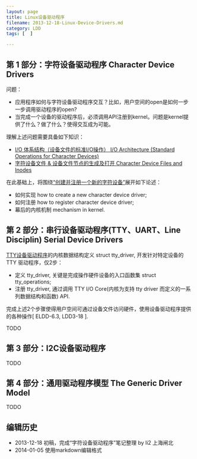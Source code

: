 ```yaml
---
layout: page
title: Linux设备驱动程序
filename: 2013-12-18-Linux-Device-Drivers.md
category: LDD
tags: [  ]

---
```


## 第 1 部分：字符设备驱动程序 Character Device Drivers

问题：

- 应用程序如何与字符设备驱动程序交互？比如，用户空间的open是如何一步一步调用驱动程序的open? 
- 当完成一个设备的驱动程序后，必须调用API注册到kernel。问题是kernel提供了什么？做了什么？使得交互成为可能。
 
理解上述问题需要具备如下知识：

- [I/O 体系结构（设备文件的标准I/O操作）  I/O Architecture (Standard Operations for Character Devices)](http://li2.me/ldd/IO-Architecture-and-Cdev-Standard-Operations/)
- [字符设备文件 & 设备文件节点的生成及打开 Character Device Files and Inodes](http://li2.me/ldd/Character-Device-Files-and-Inodes/)
 
在此基础上，将围绕[“创建并注册一个新的字符设备”](http://li2.me/ldd/Create-and-Register-a-New-Character-Device-Driver/)展开如下论述：

- 如何实现 how to create a new character device driver;
- 如何注册 how to register character device driver;
- 幕后的内核机制 mechanism in kernel.


## 第 2 部分：串行设备驱动程序(TTY、UART、Line Disciplin) Serial Device Drivers

[TTY设备驱动程序](http://li2.me/ldd/TTY-Device-Drivers/)的内核数据结构定义 struct tty_driver, 开发针对特定设备的 TTY 驱动程序，仅2步：

- 定义 tty_driver, 关键是完成操作硬件设备的入口函数集 struct tty_operations;
- 注册 tty_driver, 通过调用 TTY I/O Core(内核为支持 tty driver 而定义的一系列数据结构和函数) API.

完成上述2个步骤使得用户空间可通过设备文件访问硬件，使用设备驱动程序提供的各种操作[ ELDD-6.3, LDD3-18 ]. 

TODO


## 第 3 部分：I2C设备驱动程序
TODO


## 第 4 部分：通用驱动程序模型 The Generic Driver Model
TODO


## 编辑历史
- 2013-12-18 初稿，完成“字符设备驱动程序”笔记整理 by li2 上海闸北
- 2014-01-05 使用markdown编辑格式